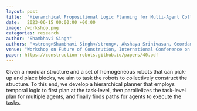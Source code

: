 ```yaml
---
layout: post
title:  "Hierarchical Propositional Logic Planning for Multi-Agent Collective Construction"
date:   2023-06-15 00:00:00 +00:00
image: /workshop.png
categories: research
author: "Shambhavi Singh"
authors: "<strong>Shambhavi Singh</strong>, Akshaya Srinivasan, Geordan Gutow, Bhaskar Vundurthy and Howie Choset"
venue: "Workshop on Future of Constrution, International Conference on Robotics and Automation, London, UK, 2023"
paper: https://construction-robots.github.io/papers/40.pdf
---
```

Given a modular structure and a set of homogeneous robots that can pick-up and place blocks, we aim to task the robots to collectively construct the structure. To this end, we develop a hierarchical planner that employs temporal logic to first plan at the task-level, then parallelizes the task-level plan for multiple agents, and finally finds paths for agents to execute the tasks. 
